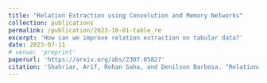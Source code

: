 ```yaml
---
title: "Relation Extraction using Convolution and Memory Networks"
collection: publications
permalink: /publication/2023-10-01-table_re
excerpt: 'How can we improve relation extraction on tabular data?'
date: 2023-07-11
# venue: 'preprint'
paperurl: 'https://arxiv.org/abs/2307.05827'
citation: 'Shahriar, Arif, Rohan Saha, and Denilson Barbosa. "Relational Extraction on Wikipedia Tables using Convolutional and Memory Networks." arXiv preprint arXiv:2307.05827 (2023).'
---
```


<!-- [Download paper here](http://academicpages.github.io/files/paper1.pdf) -->

<!-- Recommended citation: Shahriar, Arif, Rohan Saha, and Denilson Barbosa. "Relational Extraction on Wikipedia Tables using Convolutional and Memory Networks." arXiv preprint arXiv:2307.05827 (2023). -->